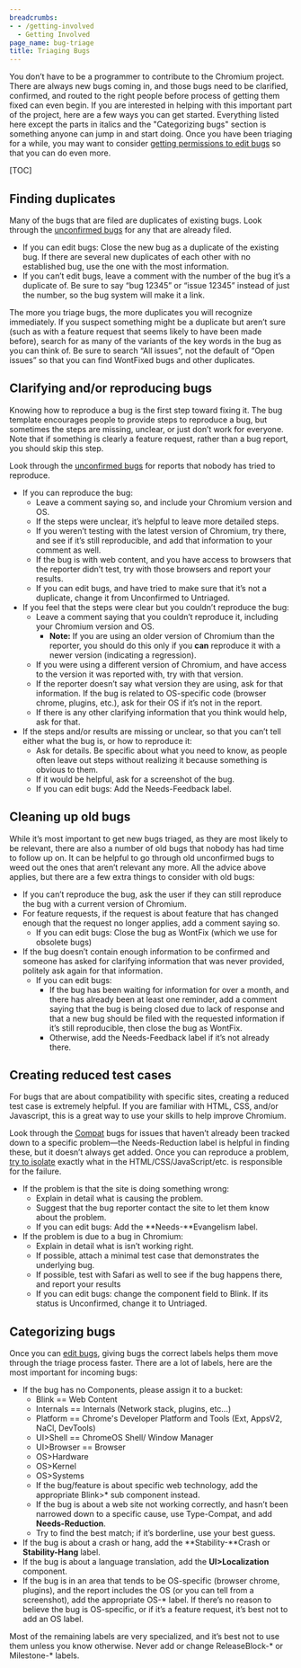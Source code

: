 ```yaml
---
breadcrumbs:
- - /getting-involved
  - Getting Involved
page_name: bug-triage
title: Triaging Bugs
---
```


You don’t have to be a programmer to contribute to the Chromium project. There
are always new bugs coming in, and those bugs need to be clarified, confirmed,
and routed to the right people before process of getting them fixed can even
begin.
If you are interested in helping with this important part of the project, here
are a few ways you can get started. Everything listed here except the parts in
italics and the "Categorizing bugs" section is something anyone can jump in and
start doing. Once you have been triaging for a while, you may want to consider
[getting permissions to edit bugs](/getting-involved/get-bug-editing-privileges)
so that you can do even more.

[TOC]

## Finding duplicates

Many of the bugs that are filed are duplicates of existing bugs. Look through
the [unconfirmed
bugs](http://code.google.com/p/chromium/issues/list?can=2&q=status:unconfirmed&sort=-id&colspec=ID%20Stars%20Area%20Feature%20Status%20Summary%20Modified%20OS)
for any that are already filed.

*   If you can edit bugs: Close the new bug as a duplicate of the
            existing bug. If there are several new duplicates of each other with
            no established bug, use the one with the most information.
*   If you can’t edit bugs, leave a comment with the number of the bug
            it’s a duplicate of. Be sure to say “bug 12345” or “issue 12345”
            instead of just the number, so the bug system will make it a link.

The more you triage bugs, the more duplicates you will recognize immediately. If
you suspect something might be a duplicate but aren’t sure (such as with a
feature request that seems likely to have been made before), search for as many
of the variants of the key words in the bug as you can think of. Be sure to
search “All issues”, not the default of “Open issues” so that you can find
WontFixed bugs and other duplicates.

## Clarifying and/or reproducing bugs

Knowing how to reproduce a bug is the first step toward fixing it. The bug
template encourages people to provide steps to reproduce a bug, but sometimes
the steps are missing, unclear, or just don’t work for everyone. Note that if
something is clearly a feature request, rather than a bug report, you should
skip this step.

Look through the [unconfirmed
bugs](http://code.google.com/p/chromium/issues/list?can=2&q=status:unconfirmed&sort=-id&colspec=ID%20Stars%20Area%20Feature%20Status%20Summary%20Modified%20OS)
for reports that nobody has tried to reproduce.

*   If you can reproduce the bug:
    *   Leave a comment saying so, and include your Chromium version and
                OS.
    *   If the steps were unclear, it’s helpful to leave more detailed
                steps.
    *   If you weren’t testing with the latest version of Chromium, try
                there, and see if it’s still reproducible, and add that
                information to your comment as well.
    *   If the bug is with web content, and you have access to browsers
                that the reporter didn’t test, try with those browsers and
                report your results.
    *   If you can edit bugs, and have tried to make sure that it’s not
                a duplicate, change it from Unconfirmed to Untriaged.
*   If you feel that the steps were clear but you couldn’t reproduce the
            bug:
    *   Leave a comment saying that you couldn’t reproduce it, including
                your Chromium version and OS.
        *   **Note:** If you are using an older version of Chromium than
                    the reporter, you should do this only if you **can**
                    reproduce it with a newer version (indicating a regression).
    *   If you were using a different version of Chromium, and have
                access to the version it was reported with, try with that
                version.
    *   If the reporter doesn’t say what version they are using, ask for
                that information. If the bug is related to OS-specific code
                (browser chrome, plugins, etc.), ask for their OS if it’s not in
                the report.
    *   If there is any other clarifying information that you think
                would help, ask for that.
*   If the steps and/or results are missing or unclear, so that you
            can’t tell either what the bug is, or how to reproduce it:
    *   Ask for details. Be specific about what you need to know, as
                people often leave out steps without realizing it because
                something is obvious to them.
    *   If it would be helpful, ask for a screenshot of the bug.
    *   If you can edit bugs: Add the Needs-Feedback label.

## Cleaning up old bugs

While it’s most important to get new bugs triaged, as they are most likely to be
relevant, there are also a number of old bugs that nobody has had time to follow
up on. It can be helpful to go through old unconfirmed bugs to weed out the ones
that aren’t relevant any more. All the advice above applies, but there are a few
extra things to consider with old bugs:

*   If you can’t reproduce the bug, ask the user if they can still
            reproduce the bug with a current version of Chromium.
*   For feature requests, if the request is about feature that has
            changed enough that the request no longer applies, add a comment
            saying so.
    *   If you can edit bugs: Close the bug as WontFix (which we use for
                obsolete bugs)
*   If the bug doesn’t contain enough information to be confirmed and
            someone has asked for clarifying information that was never
            provided, politely ask again for that information.
    *   If you can edit bugs:
        *   If the bug has been waiting for information for over a
                    month, and there has already been at least one reminder, add
                    a comment saying that the bug is being closed due to lack of
                    response and that a new bug should be filed with the
                    requested information if it’s still reproducible, then close
                    the bug as WontFix.
        *   Otherwise, add the Needs-Feedback label if it’s not already
                    there.

## Creating reduced test cases

For bugs that are about compatibility with specific sites, creating a reduced
test case is extremely helpful. If you are familiar with HTML, CSS, and/or
Javascript, this is a great way to use your skills to help improve Chromium.

Look through the
[Compat](http://code.google.com/p/chromium/issues/list?can=2&q=area:compat&sort=-id&colspec=ID%20Stars%20Pri%20Area%20Feature%20Type%20Status%20Summary%20Modified%20Owner%20Mstone%20OS)
bugs for issues that haven’t already been tracked down to a specific problem—the
Needs-Reduction label is helpful in finding these, but it doesn’t always get
added. Once you can reproduce a problem, [try to
isolate](/system/errors/NodeNotFound) exactly what in the
HTML/CSS/JavaScript/etc. is responsible for the failure.

*   If the problem is that the site is doing something wrong:
    *   Explain in detail what is causing the problem.
    *   Suggest that the bug reporter contact the site to let them know
                about the problem.
    *   If you can edit bugs: Add the **Needs-**Evangelism label.
*   If the problem is due to a bug in Chromium:
    *   Explain in detail what is isn’t working right.
    *   If possible, attach a minimal test case that demonstrates the
                underlying bug.
    *   If possible, test with Safari as well to see if the bug happens
                there, and report your results
    *   If you can edit bugs: change the component field to Blink. If
                its status is Unconfirmed, change it to Untriaged.

## Categorizing bugs

Once you can [edit bugs](/getting-involved/get-bug-editing-privileges), giving
bugs the correct labels helps them move through the triage process faster. There
are a lot of labels, here are the most important for incoming bugs:

*   If the bug has no Components, please assign it to a bucket:
    *   Blink == Web Content
    *   Internals == Internals (Network stack, plugins, etc...)
    *   Platform == Chrome's Developer Platform and Tools (Ext, AppsV2,
                NaCl, DevTools)
    *   UI&gt;Shell == ChromeOS Shell/ Window Manager
    *   UI&gt;Browser == Browser
    *   OS&gt;Hardware
    *   OS&gt;Kernel
    *   OS&gt;Systems
    *   If the bug/feature is about specific web technology, add the
                appropriate Blink&gt;\* sub component instead.
    *   If the bug is about a web site not working correctly, and hasn’t
                been narrowed down to a specific cause, use Type-Compat, and add
                **Needs-Reduction**.
    *   Try to find the best match; if it’s borderline, use your best
                guess.
*   If the bug is about a crash or hang, add the **Stability-**Crash or
            **Stability-Hang** label.
*   If the bug is about a language translation, add the
            **UI&gt;Localization** component.
*   If the bug is in an area that tends to be OS-specific (browser
            chrome, plugins), and the report includes the OS (or you can tell
            from a screenshot), add the appropriate OS-\* label. If there’s no
            reason to believe the bug is OS-specific, or if it’s a feature
            request, it’s best not to add an OS label.

Most of the remaining labels are very specialized, and it’s best not to use them
unless you know otherwise. Never add or change ReleaseBlock-\* or Milestone-\*
labels.